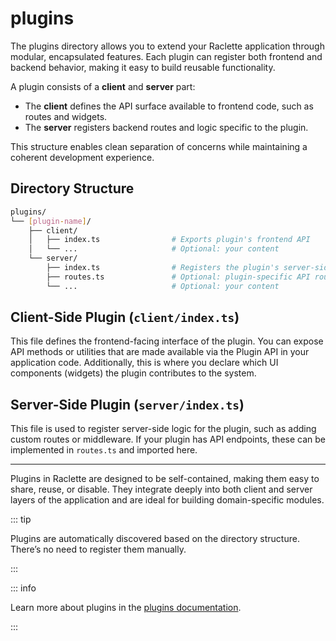 # plugins

The plugins directory allows you to extend your Raclette application through modular, encapsulated features. Each plugin can register both frontend and backend behavior, making it easy to build reusable functionality.

A plugin consists of a **client** and **server** part:

- The **client** defines the API surface available to frontend code, such as routes and widgets.
- The **server** registers backend routes and logic specific to the plugin.

This structure enables clean separation of concerns while maintaining a coherent development experience.

## Directory Structure

```bash
plugins/
└── [plugin-name]/
    ├── client/
    │   ├── index.ts                # Exports plugin's frontend API
    │   └── ...                     # Optional: your content
    └── server/
        ├── index.ts                # Registers the plugin's server-side behavior
        ├── routes.ts               # Optional: plugin-specific API routes
        └── ...                     # Optional: your content
```

## Client-Side Plugin (`client/index.ts`)

This file defines the frontend-facing interface of the plugin. You can expose API methods or utilities that are made available via the Plugin API in your application code. Additionally, this is where you declare which UI components (widgets) the plugin contributes to the system.

## Server-Side Plugin (`server/index.ts`)

This file is used to register server-side logic for the plugin, such as adding custom routes or middleware. If your plugin has API endpoints, these can be implemented in `routes.ts` and imported here.

---

Plugins in Raclette are designed to be self-contained, making them easy to share, reuse, or disable. They integrate deeply into both client and server layers of the application and are ideal for building domain-specific modules.

::: tip

Plugins are automatically discovered based on the directory structure. There’s no need to register them manually.

:::

::: info

Learn more about plugins in the [plugins documentation](/docs/plugin-development/api).

:::
